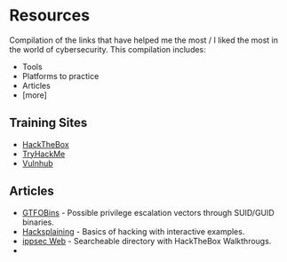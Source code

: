 # Resources
Compilation of the links that have helped me the most / I liked the most in the world of cybersecurity.
This compilation includes:
- Tools
- Platforms to practice
- Articles
- [more] 

## Training Sites
- [HackTheBox](https://www.hackthebox.eu)
- [TryHackMe](https://tryhackme.com/)
- [Vulnhub](https://www.vulnhub.com/)

## Articles
- [GTFOBins](https://gtfobins.github.io/) - Possible privilege escalation vectors through SUID/GUID binaries.
- [Hacksplaining](https://gtfobins.github.io/) - Basics of hacking with interactive examples.
- [ippsec Web](https://ippsec.rocks) - Searcheable directory with HackTheBox Walkthrougs.
- 